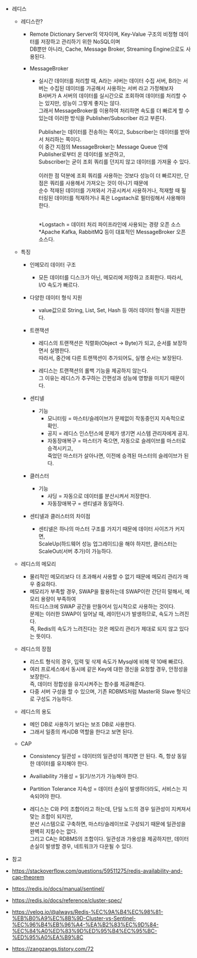 - 레디스
	- 레디스란?
		- Remote Dictionary Server의 약자이며, Key-Value 구조의 비정형 데이터를 저장하고 관리하기 위한 NoSQL이며<br>
		  DB뿐만 아니라, Cache, Message Broker, Streaming Engine으로도 사용된다.

		- MessageBroker
			- 실시간 데이터를 처리할 때, A라는 서버는 데이터 수집 서버, B라는 서버는 수집된 데이터를 가공해서 사용하는 서버 라고 가정해보자<br>
			  B서버가 A 서버의 데이터를 실시간으로 조회하여 데이터를 처리할 수는 있지만, 성능이 그렇게 좋지는 않다.<br>
			  그래서 MessageBroker를 이용하여 처리하면 속도를 더 빠르게 할 수 있는데 이러한 방식을 Publisher/Subscriber 라고 부른다.<br><br>
			  Publisher는 데이터를 전송하는 쪽이고, Subscriber는 데이터를 받아서 처리하는 쪽이다.<br>
			  이 중간 지점의 MessageBroker는 Message Queue 안에 Publisher로부터 온 데이터를 보관하고,<br>
			  Subscriber는 굳이 조회 쿼리를 던지지 않고 데이터를 가져올 수 있다.<br><br>
			  이러한 점 덕분에 조회 쿼리를 사용하는 것보다 성능이 더 빠르지만, 단점은 쿼리를 사용해서 가져오는 것이 아니기 때문에<br>
			  순수 적재된 데이터를 가져와서 가공시켜서 사용하거나, 적재할 때 필터링된 데이터를 적재하거나 혹은 Logstach로 필터링해서 사용해야 한다.<br><br>

			  *Logstach = 데이터 처리 파이프라인에 사용되는 경량 오픈 소스<br>
			  *Apache Kafka, RabbitMQ 등이 대표적인 MessageBroker 오픈 소스다.


	- 특징
		- 인메모리 데이터 구조
			- 모든 데이터를 디스크가 아닌, 메모리에 저장하고 조회한다. 따라서, I/O 속도가 빠르다.<br>
	
		- 다양한 데이터 형식 지원
			- value값으로 String, List, Set, Hash 등 여러 데이터 형식을 지원한다.
		
		- 트랜잭션
			- 레디스의 트랜잭션은 직렬화(Object -> Byte)가 되고, 순서를 보장하면서 실행한다.<br>
			  따라서, 중간에 다른 트랜잭션이 추가되어도, 실행 순서는 보장된다.

			- 레디스는 트랜잭션의 롤백 기능을 제공하지 않는다.<br>
			  그 이유는 레디스가 추구하는 간편성과 성능에 영향을 미치기 때문이다.
			  
		- 센티넬
			- 기능
				- 모니터링 = 마스터/슬레이브가 문제없이 작동중인지 지속적으로 확인.
				- 공지 = 레디스 인스턴스에 문제가 생기면 시스템 관리자에게 공지.
				- 자동장애복구 = 마스터가 죽으면, 자동으로 슬레이브를 마스터로 승격시키고,<br>
				  죽었던 마스터가 살아나면, 이전에 승격된 마스터의 슬레이브가 된다.

		- 클러스터
			- 기능
				- 샤딩 = 자동으로 데이터를 분산시켜서 저장한다.
				- 자동장애복구 = 센티넬과 동일하다.
		
		- 센티넬과 클러스터의 차이점
			- 센티넬은 하나의 마스터 구조를 가지기 때문에 데이터 사이즈가 커지면,<br>
			  ScaleUp(하드웨어 성능 업그레이드)을 해야 하지만, 클러스터는 ScaleOut(서버 추가)이 가능하다.
			  
	
	- 레디스의 메모리
		- 물리적인 메모리보다 더 초과해서 사용할 수 없기 때문에 메모리 관리가 매우 중요하다.
		- 메모리가 부족할 경우, SWAP을 활용하는데 SWAP이란 간단히 말해서, 메모리 용량이 부족하여<br>
		  하드디스크에 SWAP 공간을 만들어서 임시적으로 사용하는 것이다.<br>
		  문제는 이러한 SWAP이 일어날 때, 레이턴시가 발생하므로, 속도가 느려진다.<br>
		  즉, Redis의 속도가 느려진다는 것은 메모리 관리가 제대로 되지 않고 있다는 뜻이다.
	
	- 레디스의 장점
		- 리스트 형식의 경우, 입력 및 삭제 속도가 Mysql에 비해 약 10배 빠르다.
		- 여러 프로세스에서 동시에 같은 Key에 대한 갱신을 요청할 경우, 안정성을 보장한다.<br>
		  즉, 데이터 정합성을 유지시켜주는 함수를 제공해준다.
		- 다중 서버 구성을 할 수 있으며, 기존 RDBMS처럼 Master와 Slave 형식으로 구성도 가능하다.
	
	- 레디스의 용도
		- 메인 DB로 사용하기 보다는 보조 DB로 사용한다.
		- 그래서 일종의 캐시DB 역할을 한다고 보면 된다.

	- CAP
		- Consistency 일관성 = 데이터의 일관성이 깨지면 안 된다. 즉, 항상 동일한 데이터를 유지해야 한다.
		- Availiability 가용성 = 읽기/쓰기가 가능해야 한다.
		- Partition Tolerance 지속성 = 데이터 손실이 발생하더라도, 서비스는 지속되어야 한다.

		- 레디스는 C와 P의 조합이라고 하는데, 단일 노드의 경우 일관성이 지켜져서 맞는 조합이 되지만,<br>
		  분산 시스템으로 구축하면, 마스터/슬레이브로 구성되기 때문에 일관성을 완벽히 지킬수는 없다.<br>
		  그리고 CA는 RDBMS의 조합이다. 일관성과 가용성을 제공하지만, 데이터 손실이 발생할 경우, 네트워크가 다운될 수 있다.




- 참고
- https://stackoverflow.com/questions/59511275/redis-availability-and-cap-theorem
- https://redis.io/docs/manual/sentinel/
- https://redis.io/docs/reference/cluster-spec/
- https://velog.io/@always/Redis-%EC%9A%B4%EC%98%81-%EB%B0%A9%EC%8B%9D-Cluster-vs-Sentinel-%EC%96%B4%EB%96%A4-%EA%B2%83%EC%9D%84-%EC%84%A0%ED%83%9D%ED%95%B4%EC%95%BC-%ED%95%A0%EA%B9%8C
- https://zangzangs.tistory.com/72
